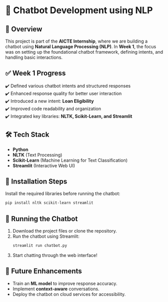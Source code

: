 # 🤖 Chatbot Development using NLP  

## 📌 Overview  
This project is part of the **AICTE Internship**, where we are building a chatbot using **Natural Language Processing (NLP)**. In **Week 1**, the focus was on setting up the foundational chatbot framework, defining intents, and handling basic interactions.  

## ✅ Week 1 Progress  
✔️ Defined various chatbot intents and structured responses  
✔️ Enhanced response quality for better user interaction  
✔️ Introduced a new intent: **Loan Eligibility**  
✔️ Improved code readability and organization  
✔️ Integrated key libraries: **NLTK, Scikit-Learn, and Streamlit**  

## 🛠️ Tech Stack  
- **Python**  
- **NLTK** (Text Processing)  
- **Scikit-Learn** (Machine Learning for Text Classification)  
- **Streamlit** (Interactive Web UI)  

## 🔧 Installation Steps  
Install the required libraries before running the chatbot:  
```bash
pip install nltk scikit-learn streamlit
```  

## 🚀 Running the Chatbot  
1. Download the project files or clone the repository.  
2. Run the chatbot using Streamlit:  
   ```bash
   streamlit run chatbot.py
   ```  
3. Start chatting through the web interface!  

## 📌 Future Enhancements  
- Train an **ML model** to improve response accuracy.  
- Implement **context-aware** conversations.  
- Deploy the chatbot on cloud services for accessibility.  

